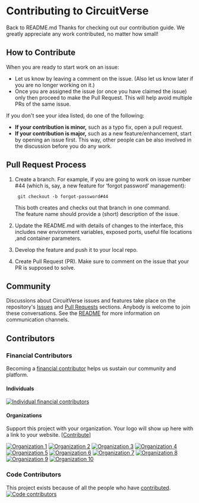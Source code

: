# Contributing to CircuitVerse
Back to README.md
Thanks for checking out our contribution guide. We greatly appreciate any work contributed, no matter how small!
## How to Contribute
When you are ready to start work on an issue:

- Let us know by leaving a comment on the issue. (Also let us know later if you are no longer working on it.)
- Once you are assigned the issue (or once you have claimed the issue) only then proceed to make the Pull Request. This will help avoid multiple PRs of the same issue.

If you don't see your idea listed, do one of the following:
* **If your contribution is minor,** such as a typo fix, open a pull request.
* **If your contribution is major,** such as a new feature/enhancement, start by opening an issue first. This way, other people can be also involved in the discussion before you do any work.

## Pull Request Process

1. Create a branch. For example, if you are going to work on issue number #44 (which is, say, a new feature for ‘forgot password’ management):

        git checkout -b forgot-password#44

    This both creates and checks out that branch in one command.  
    The feature name should provide a (short) description of the issue.

2. Update the README.md with details of changes to the interface, this includes new environment variables, exposed ports, useful file locations ,and container parameters.
   
3. Develop the feature and push it to your local repo.
   
4. Create Pull Request (PR). Make sure to comment on the issue that your PR is supposed to solve.

## Community
Discussions about CircuitVerse issues and features take place on the repository's [Issues](https://github.com/CircuitVerse/CircuitVerse/issues) and [Pull Requests](https://github.com/CircuitVerse/CircuitVerse/pulls) sections. Anybody is welcome to join these conversations. See the [README](README.md) for more information on communication channels.

## Contributors
### Financial Contributors

Becoming a [financial contributor](https://opencollective.com/CircuitVerse/contribute) helps us sustain our community and platform.

#### Individuals
<a href="https://opencollective.com/CircuitVerse"><img src="https://opencollective.com/CircuitVerse/individuals.svg?width=890" alt="Individual financial contributors"></a>

#### Organizations
Support this project with your organization. Your logo will show up here with a link to your website. [[Contribute](https://opencollective.com/CircuitVerse/contribute)]

<a href="https://opencollective.com/CircuitVerse/organization/0/website"><img src="https://opencollective.com/CircuitVerse/organization/0/avatar.svg" alt="Organization 1"></a>
<a href="https://opencollective.com/CircuitVerse/organization/1/website"><img src="https://opencollective.com/CircuitVerse/organization/1/avatar.svg" alt="Organization 2"></a>
<a href="https://opencollective.com/CircuitVerse/organization/2/website"><img src="https://opencollective.com/CircuitVerse/organization/2/avatar.svg" alt="Organization 3"></a>
<a href="https://opencollective.com/CircuitVerse/organization/3/website"><img src="https://opencollective.com/CircuitVerse/organization/3/avatar.svg" alt="Organization 4"></a>
<a href="https://opencollective.com/CircuitVerse/organization/4/website"><img src="https://opencollective.com/CircuitVerse/organization/4/avatar.svg" alt="Organization 5"></a>
<a href="https://opencollective.com/CircuitVerse/organization/5/website"><img src="https://opencollective.com/CircuitVerse/organization/5/avatar.svg" alt="Organization 6"></a>
<a href="https://opencollective.com/CircuitVerse/organization/6/website"><img src="https://opencollective.com/CircuitVerse/organization/6/avatar.svg" alt="Organization 7"></a>
<a href="https://opencollective.com/CircuitVerse/organization/7/website"><img src="https://opencollective.com/CircuitVerse/organization/7/avatar.svg" alt="Organization 8"></a>
<a href="https://opencollective.com/CircuitVerse/organization/8/website"><img src="https://opencollective.com/CircuitVerse/organization/8/avatar.svg" alt="Organization 9"></a>
<a href="https://opencollective.com/CircuitVerse/organization/9/website"><img src="https://opencollective.com/CircuitVerse/organization/9/avatar.svg" alt="Organization 10"></a>

### Code Contributors

This project exists because of all the people who have [contributed]((CONTRIBUTING.md)).
<a href="https://github.com/CircuitVerse/CircuitVerse/graphs/contributors"><img src="https://opencollective.com/CircuitVerse/contributors.svg?width=890&button=false" alt="Code contributors" /></a>
